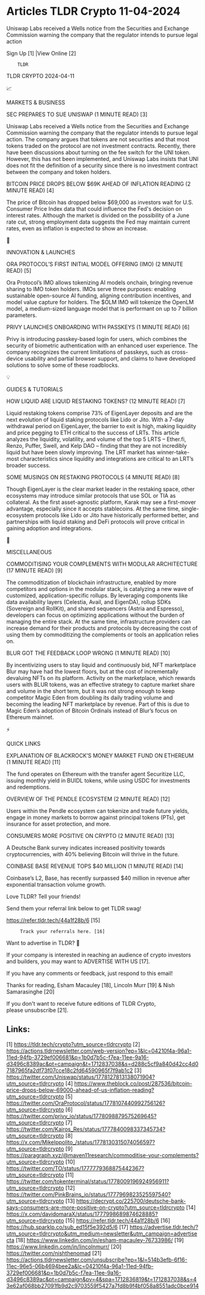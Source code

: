 # Articles TLDR Crypto 11-04-2024

Uniswap Labs received a Wells notice from the Securities and Exchange
Commission warning the company that the regulator intends to pursue
legal action  

 Sign Up [1] |View Online [2] 

		TLDR 

TLDR CRYPTO 2024-04-11

📈 

MARKETS & BUSINESS

 SEC PREPARES TO SUE UNISWAP (1 MINUTE READ) [3] 

 Uniswap Labs received a Wells notice from the Securities and Exchange
Commission warning the company that the regulator intends to pursue
legal action. The company argues that tokens are not securities and
that most tokens traded on the protocol are not investment contracts.
Recently, there have been discussions about turning on the fee switch
for the UNI token. However, this has not been implemented, and Uniswap
Labs insists that UNI does not fit the definition of a security since
there is no investment contract between the company and token holders.


 BITCOIN PRICE DROPS BELOW $69K AHEAD OF INFLATION READING (2 MINUTE
READ) [4] 

 The price of Bitcoin has dropped below $69,000 as investors wait for
U.S. Consumer Price Index data that could influence the Fed's decision
on interest rates. Although the market is divided on the possibility
of a June rate cut, strong employment data suggests the Fed may
maintain current rates, even as inflation is expected to show an
increase. 

🚀 

INNOVATION & LAUNCHES

 ORA PROTOCOL’S FIRST INITIAL MODEL OFFERING (IMO) (2 MINUTE READ)
[5] 

 Ora Protocol’s IMO allows tokenizing AI models onchain, bringing
revenue sharing to IMO token holders. IMOs serve three purposes:
enabling sustainable open-source AI funding, aligning contribution
incentives, and model value capture for holders. The $OLM IMO will
tokenize the OpenLM model, a medium-sized language model that is
performant on up to 7 billion parameters. 

 PRIVY LAUNCHES ONBOARDING WITH PASSKEYS (1 MINUTE READ) [6] 

 Privy is introducing passkey-based login for users, which combines
the security of biometric authentication with an enhanced user
experience. The company recognizes the current limitations of
passkeys, such as cross-device usability and partial browser support,
and claims to have developed solutions to solve some of these
roadblocks. 

💡 

GUIDES & TUTORIALS

 HOW LIQUID ARE LIQUID RESTAKING TOKENS? (12 MINUTE READ) [7] 

 Liquid restaking tokens comprise 73% of EigenLayer deposits and are
the next evolution of liquid staking protocols like Lido or Jito. With
a 7-day withdrawal period on EigenLayer, the barrier to exit is high,
making liquidity and price pegging to ETH critical to the success of
LRTs. This article analyzes the liquidity, volatility, and volume of
the top 5 LRTS – Ether.fi, Renzo, Puffer, Swell, and Kelp DAO –
finding that they are not incredibly liquid but have been slowly
improving. The LRT market has winner-take-most characteristics since
liquidity and integrations are critical to an LRT’s broader success.


 SOME MUSINGS ON RESTAKING PROTOCOLS (4 MINUTE READ) [8] 

 Though EigenLayer is the clear market leader in the restaking space,
other ecosystems may introduce similar protocols that use SOL or TIA
as collateral. As the first asset-agnostic platform, Karak may see a
first-mover advantage, especially since it accepts stablecoins. At the
same time, single-ecosystem protocols like Lido or Jito have
historically performed better, and partnerships with liquid staking
and DeFi protocols will prove critical in gaining adoption and
integrations. 

🦄 

MISCELLANEOUS

 COMMODITISING YOUR COMPLEMENTS WITH MODULAR ARCHITECTURE (17 MINUTE
READ) [9] 

 The commoditization of blockchain infrastructure, enabled by more
competitors and options in the modular stack, is catalyzing a new wave
of customized, application-specific rollups. By leveraging components
like data availability layers (Celestia, Avail, and EigenDA), rollup
SDKs (Sovereign and RollKit), and shared sequencers (Astria and
Espresso), developers can focus on optimizing applications without the
burden of managing the entire stack. At the same time, infrastructure
providers can increase demand for their products and protocols by
decreasing the cost of using them by commoditizing the complements or
tools an application relies on. 

 BLUR GOT THE FEEDBACK LOOP WRONG (1 MINUTE READ) [10] 

 By incentivizing users to stay liquid and continuously bid, NFT
marketplace Blur may have had the lowest floors, but at the cost of
incrementally devaluing NFTs on its platform. Activity on the
marketplace, which rewards users with BLUR tokens, was an effective
strategy to capture market share and volume in the short term, but it
was not strong enough to keep competitor Magic Eden from doubling its
daily trading volume and becoming the leading NFT marketplace by
revenue. Part of this is due to Magic Eden’s adoption of Bitcoin
Ordinals instead of Blur’s focus on Ethereum mainnet. 

⚡ 

QUICK LINKS

 EXPLANATION OF BLACKROCK’S MONEY MARKET FUND ON ETHEREUM (1 MINUTE
READ) [11] 

 The fund operates on Ethereum with the transfer agent Securitize LLC,
issuing monthly yield in BUIDL tokens, while using USDC for
investments and redemptions. 

 OVERVIEW OF THE PENDLE ECOSYSTEM (2 MINUTE READ) [12] 

 Users within the Pendle ecosystem can tokenize and trade future
yields, engage in money markets to borrow against principal tokens
(PTs), get insurance for asset protection, and more. 

 CONSUMERS MORE POSITIVE ON CRYPTO (2 MINUTE READ) [13] 

 A Deutsche Bank survey indicates increased positivity towards
cryptocurrencies, with 40% believing Bitcoin will thrive in the
future. 

 COINBASE BASE REVENUE TOPS $40 MILLION (1 MINUTE READ) [14] 

 Coinbase’s L2, Base, has recently surpassed $40 million in revenue
after exponential transaction volume growth. 

Love TLDR? Tell your friends!

 Send them your referral link below to get TLDR swag! 

 https://refer.tldr.tech/44a1f28b/6 [15] 

		 Track your referrals here. [16] 

Want to advertise in TLDR? 📰

 If your company is interested in reaching an audience of crypto
investors and builders, you may want to ADVERTISE WITH US [17]. 

 If you have any comments or feedback, just respond to this email! 

Thanks for reading, 
Esham Macauley [18], Lincoln Murr [19] & Nish Samarasinghe [20] 

If you don't want to receive future editions of TLDR Crypto,
please unsubscribe [21]. 

 

Links:
------
[1] https://tldr.tech/crypto?utm_source=tldrcrypto
[2] https://actions.tldrnewsletter.com/web-version?ep=1&lc=04210f4a-96a1-11ed-94fb-3729ef006681&p=1b0d7b5c-f7ea-11ee-9a16-d3496c8389ac&pt=campaign&t=1712837038&s=d288c5cf9a840d42cc4d07187965fa2df73f07cce18c2fd64590965f7f9ab1c2
[3] https://twitter.com/Uniswap/status/1778127813138071904?utm_source=tldrcrypto
[4] https://www.theblock.co/post/287536/bitcoin-price-drops-below-69000-ahead-of-us-inflation-reading?utm_source=tldrcrypto
[5] https://twitter.com/OraProtocol/status/1778107440992756126?utm_source=tldrcrypto
[6] https://twitter.com/privy_io/status/1778098879575269645?utm_source=tldrcrypto
[7] https://twitter.com/Kairos_Res/status/1777840098337345734?utm_source=tldrcrypto
[8] https://x.com/MikeIppolito_/status/1778130315074056597?utm_source=tldrcrypto
[9] https://paragraph.xyz/@maven11research/commoditise-your-complements?utm_source=tldrcrypto
[10] https://twitter.com/TO/status/1777779368875442367?utm_source=tldrcrypto
[11] https://twitter.com/tokenterminal/status/1778009196924956911?utm_source=tldrcrypto
[12] https://twitter.com/PinkBrains_io/status/1777969823525597540?utm_source=tldrcrypto
[13] https://decrypt.co/225700/deutsche-bank-says-consumers-are-more-positive-on-crypto?utm_source=tldrcrypto
[14] https://x.com/davidomaraX/status/1777998689874628885?utm_source=tldrcrypto
[15] https://refer.tldr.tech/44a1f28b/6
[16] https://hub.sparklp.co/sub_ed15f5e392d5/6
[17] https://advertise.tldr.tech/?utm_source=tldrcrypto&utm_medium=newsletter&utm_campaign=advertisecta
[18] https://www.linkedin.com/in/esham-macauley-76733986/
[19] https://www.linkedin.com/in/lincolnmurr/
[20] https://twitter.com/nishthenomad
[21] https://actions.tldrnewsletter.com/unsubscribe?ep=1&l=514b3efb-6f16-11ec-96e5-06b4694bee2a&lc=04210f4a-96a1-11ed-94fb-3729ef006681&p=1b0d7b5c-f7ea-11ee-9a16-d3496c8389ac&pt=campaign&pv=4&spa=1712836819&t=1712837038&s=43e62af068bb27091fb9d2c9703559f5427a7fd8b9f4bf058a8551adc0bce914